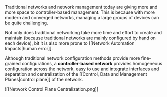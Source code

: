 Traditional networks and network management today are giving more and more space to controller-based management. This is because with more modern and converged networks, managing a large groups of devices can be quite challenging.

Not only does traditional networking take more time and effort to create and maintain (because traditional networks are mainly configured by hand on each device), bit it is also more prone to [[Network Automation Impacts|human error]].

Although traditional network configuration methods provide more fine-grained configurations, a **controller-based network** provides homogeneous configuration across the network, easy to use and integrate interfaces and separation and centralization of the [[Control, Data and Management Planes|control plane]] of the network.

![[Network Control Plane Centralization.png]]



